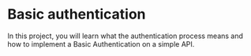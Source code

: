 # Basic authentication


In this project, you will learn what the authentication process means and how to implement a Basic Authentication on a simple API.

